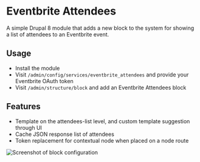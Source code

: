 # Eventbrite Attendees

A simple Drupal 8 module that adds a new block to the system for showing a list of attendees to an Eventbrite event.

## Usage

* Install the module
* Visit `/admin/config/services/eventbrite_attendees` and provide your Eventbrite OAuth token
* Visit `/admin/structure/block` and add an Eventbrite Attendees block

## Features

* Template on the attendees-list level, and custom template suggestion through UI
* Cache JSON response list of attendees
* Token replacement for contextual node when placed on a node route

![Screenshot of block configuration](http://public.daggerhart.com/images/eventbrite-attendees-block-1.png)